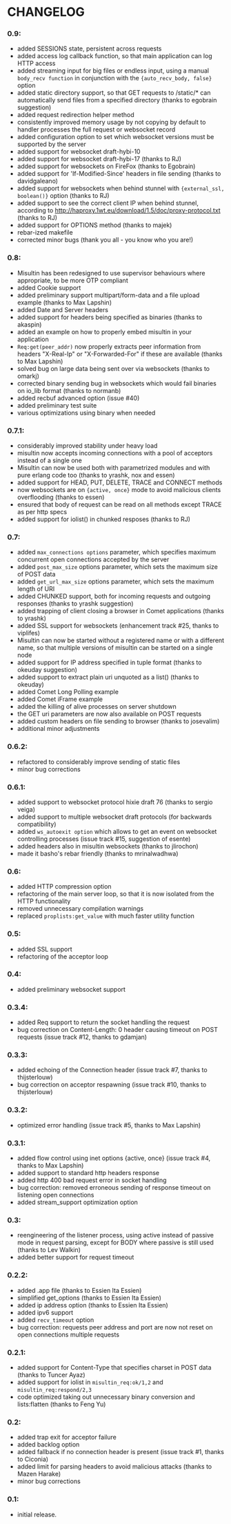 # CHANGELOG

### 0.9:
 * added SESSIONS state, persistent across requests
 * added access log callback function, so that main application can log HTTP access
 * added streaming input for big files or endless input, using a manual ```body_recv function``` in conjunction with the ```{auto_recv_body, false}``` option
 * added static directory support, so that GET requests to /static/* can automatically send files from a specified directory (thanks to egobrain suggestion)
 * added request redirection helper method
 * consistently improved memory usage by not copying by default to handler processes the full request or websocket record
 * added configuration option to set which websocket versions must be supported by the server
 * added support for websocket draft-hybi-10
 * added support for websocket draft-hybi-17 (thanks to RJ)
 * added support for websockets on FireFox (thanks to Egobrain)
 * added support for 'If-Modified-Since' headers in file sending (thanks to davidgaleano)
 * added support for websockets when behind stunnel with ```{external_ssl, boolean()}``` option (thanks to RJ)
 * added support to see the correct client IP when behind stunnel, according to http://haproxy.1wt.eu/download/1.5/doc/proxy-protocol.txt (thanks to RJ)
 * added support for OPTIONS method (thanks to majek)
 * rebar-ized makefile
 * corrected minor bugs (thank you all - you know who you are!)

### 0.8:
 * Misultin has been redesigned to use supervisor behaviours where appropriate, to be more OTP compliant
 * added Cookie support
 * added preliminary support multipart/form-data and a file upload example (thanks to Max Lapshin)
 * added Date and Server headers
 * added support for headers being specified as binaries (thanks to akaspin)
 * added an example on how to properly embed misultin in your application
 * ```Req:get(peer_addr)``` now properly extracts peer information from headers "X-Real-Ip" or "X-Forwarded-For" if these are available (thanks to Max Lapshin)
 * solved bug on large data being sent over via websockets (thanks to omarkj)
 * corrected binary sending bug in websockets which would fail binaries on io_lib format (thanks to normanb)
 * added recbuf advanced option (issue #40)
 * added preliminary test suite
 * various optimizations using binary when needed

### 0.7.1:
 * considerably improved stability under heavy load
 * misultin now accepts incoming connections with a pool of acceptors instead of a single one
 * Misultin can now be used both with parametrized modules and with pure erlang code too (thanks to yrashk, nox and essen)
 * added support for HEAD, PUT, DELETE, TRACE and CONNECT methods
 * now websockets are on ```{active, once}``` mode to avoid malicious clients overflooding (thanks to essen)
 * ensured that body of request can be read on all methods except TRACE as per http specs
 * added support for iolist() in chunked resposes (thanks to RJ)

### 0.7:
 * added ```max_connections options``` parameter, which specifies maximum concurrent open connections accepted by the server
 * added ```post_max_size``` options parameter, which sets the maximum size of POST data
 * added ```get_url_max_size``` options parameter, which sets the maximum length of URI
 * added CHUNKED support, both for incoming requests and outgoing responses (thanks to yrashk suggestion)
 * added trapping of client closing a browser in Comet applications (thanks to yrashk)
 * added SSL support for websockets (enhancement track #25, thanks to viplifes)
 * Misultin can now be started without a registered name or with a different name, so that multiple versions of misultin can be started on a single node
 * added support for IP address specified in tuple format (thanks to okeuday suggestion)
 * added support to extract plain uri unquoted as a list() (thanks to okeuday)
 * added Comet Long Polling example
 * added Comet iFrame example
 * added the killing of alive processes on server shutdown
 * the GET uri parameters are now also available on POST requests
 * added custom headers on file sending to browser (thanks to josevalim)
 * additional minor adjustments

### 0.6.2:
 * refactored to considerably improve sending of static files
 * minor bug corrections

### 0.6.1:
 * added support to websocket protocol hixie draft 76 (thanks to sergio veiga)
 * added support to multiple websocket draft protocols (for backwards compatibility)
 * added ```ws_autoexit option``` which allows to get an event on websocket controlling processes (issue track #15, suggestion of esente)
 * added headers also in misultin websockets (thanks to jlirochon)
 * made it basho's rebar friendly (thanks to mrinalwadhwa)

### 0.6:
 * added HTTP compression option
 * refactoring of the main server loop, so that it is now isolated from the HTTP functionality
 * removed unnecessary compilation warnings
 * replaced ```proplists:get_value``` with much faster utility function

### 0.5:
 * added SSL support
 * refactoring of the acceptor loop

### 0.4:
 * added preliminary websocket support

### 0.3.4:
 * added Req support to return the socket handling the request
 * bug correction on Content-Length: 0 header causing timeout on POST requests (issue track #12, thanks to gdamjan)

### 0.3.3:
 * added echoing of the Connection header (issue track #7, thanks to thijsterlouw)
 * bug correction on acceptor respawning (issue track #10, thanks to thijsterlouw)

### 0.3.2:
 * optimized error handling (issue track #5, thanks to Max Lapshin)

### 0.3.1:
 * added flow control using inet options {active, once} (issue track #4, thanks to Max Lapshin)
 * added support to standard http headers response
 * added http 400 bad request error in socket handling
 * bug correction: removed erroneous sending of response timeout on listening open connections
 * added stream_support optimization option

### 0.3:
 * reengineering of the listener process, using active instead of passive mode in request parsing, except for BODY where passive is still used (thanks to Lev Walkin)
 * added better support for request timeout

### 0.2.2:
 * added .app file (thanks to Essien Ita Essien)
 * simplified get_options (thanks to Essien Ita Essien)
 * added ip address option (thanks to Essien Ita Essien)
 * added ipv6 support
 * added ```recv_timeout``` option
 * bug correction: requests peer address and port are now not reset on open connections multiple requests

### 0.2.1:
 * added support for Content-Type that specifies charset in POST data (thanks to Tuncer Ayaz)
 * added support for iolist in ```misultin_req:ok/1,2``` and ```misultin_req:respond/2,3```
 * code optimized taking out unnecessary binary conversion and lists:flatten (thanks to Feng Yu)

### 0.2:
 * added trap exit for acceptor failure
 * added backlog option
 * added fallback if no connection header is present (issue track #1, thanks to Ciconia)
 * added limit for parsing headers to avoid malicious attacks (thanks to Mazen Harake)
 * minor bug corrections

### 0.1:
 * initial release.

